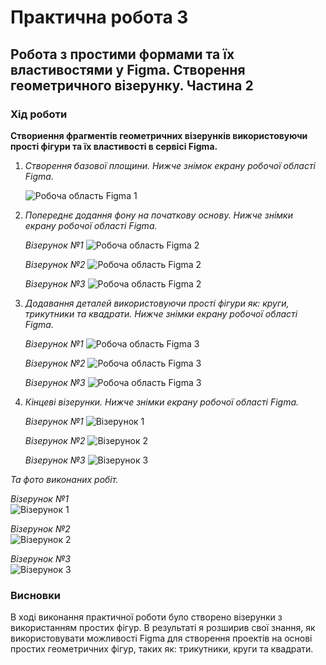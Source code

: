 # Практична робота 3
## Робота з простими формами та їх властивостями у Figma. Створення геометричного візерунку. Частина 2  

### Хід роботи  
**Створиення фрагментів геометричних візерунків використовуючи прості фігури та їх властивості в сервісі Figma.** 
1. *Створення базової площини. Нижче знімок екрану робочої області Figma.*

   ![Робоча область Figma 1](images/figma_1.png)

2. *Попереднє додання фону на початкову основу. Нижче знімки екрану робочої області Figma.*

   *Візерунок №1*
   ![Робоча область Figma 2](images/figma_2.1.png)

   *Візерунок №2*
   ![Робоча область Figma 2](images/figma_2.2.png)

   *Візерунок №3*
   ![Робоча область Figma 2](images/figma_2.3.png)

3. *Додавання деталей використовуючи прості фігури як: круги, трикутники та квадрати. Нижче знімки екрану робочої області Figma.*

   *Візерунок №1*
   ![Робоча область Figma 3](images/figma_3.1.png)

   *Візерунок №2*
   ![Робоча область Figma 3](images/figma_3.2.png)

   *Візерунок №3*
   ![Робоча область Figma 3](images/figma_3.3.png)
   
4. *Кінцеві візерунки. Нижче знімки екрану робочої області Figma.*

   *Візерунок №1*
   ![Візерунок 1](images/figma_pattern_1.png)

   *Візерунок №2*
   ![Візерунок 2](images/figma_pattern_2.png)

   *Візерунок №3*
   ![Візерунок 3](images/figma_pattern_3.png)

*Та фото виконаних робіт.*  

   *Візерунок №1*  
   ![Візерунок 1](images/pattern_1.png)

   *Візерунок №2*  
   ![Візерунок 2](images/pattern_2.png)

   *Візерунок №3*  
   ![Візерунок 3](images/pattern_3.png)

### Висновки
В ході виконання практичної роботи було створено візерунки з використанням простих фігур. В результаті я розширив свої знання, як використовувати можливості Figma для створення проектів на основі простих геометричних фігур, таких як: трикутники, круги та квадрати.
